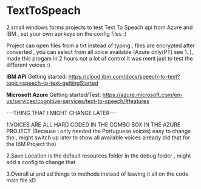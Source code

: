 # TextToSpeach


2 small windows forms projects to test Text To Speach api from Azure and IBM , set your own api keys on the config files :)


Project can open files from a txt instead of typing , files are encrypted after converted , you can select from all voice available (Azure only(PT) see 1. ), made this progam in 2 hours not a lot of control it was ment just to test the different voices :)


__IBM API__
Getting started:
https://cloud.ibm.com/docs/speech-to-text?topic=speech-to-text-gettingStarted


__Microsoft Azure__
Getting started/Test:
https://azure.microsoft.com/en-us/services/cognitive-services/text-to-speech/#features



---THING THAT I MIGHT CHANGE LATER---


1.VOICES ARE ALL HARD CODED IN THE COMBO BOX IN THE AZURE PROJECT (Because i only needed the Portuguese voices) easy to change tho , might switch up later to show all available voices already did that for the IBM Project tho)


2.Save Location is the default resources folder in the debug folder , might add a config to change that


3.Overall ui and ad things to methods instead of leaving it all on the code main file xD
